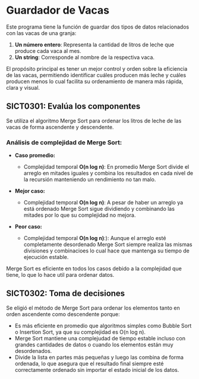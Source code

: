# Guardador de Vacas

Este programa tiene la función de guardar dos tipos de datos relacionados con las vacas de una granja:  

1. **Un número entero**: Representa la cantidad de litros de leche que produce cada vaca al mes.  
2. **Un string**: Corresponde al nombre de la respectiva vaca.  

El propósito principal es tener un mejor control y orden sobre la eficiencia de las vacas, permitiendo identificar cuáles producen más leche y cuáles producen menos lo cual facilita su ordenamiento de manera más rápida, clara y visual.  

## SICT0301: Evalúa los componentes

Se utiliza el algoritmo Merge Sort para ordenar los litros de leche de las vacas de forma ascendente y descendente.  

### Análisis de complejidad de Merge Sort:
- **Caso promedio:**  
  - Complejidad temporal **O(n log n)**: En promedio Merge Sort divide el arreglo en mitades iguales y combina los resultados en cada nivel de la recursión manteniendo un rendimiento no tan malo.

- **Mejor caso:**  
  - Complejidad temporal **O(n log n)**: A pesar de haber un arreglo ya está ordenado Merge Sort sigue dividiendo y combinando las mitades por lo que su complejidad no mejora.

- **Peor caso:**  
  - Complejidad temporal **O(n log n)**:): Aunque el arreglo esté completamente desordenado Merge Sort siempre realiza las mismas divisiones y combinacioes lo cual hace que mantenga su tiempo de ejecución estable. 

Merge Sort es eficiente en todos los casos debido a la complejidad que tiene, lo que lo hace util para ordenar datos.  

## SICT0302: Toma de decisiones

Se eligió el método de Merge Sort para ordenar los elementos tanto en orden ascendente como descendente porque:  
- Es más eficiente en promedio que algoritmos simples como Bubble Sort o Insertion Sort, ya que su complejidad es O(n log n).
- Merge Sort mantiene una complejudad de tiempo estable incluso con grandes cantidades de datos o cuando los elementos están muy desordenados.
- Divide la lista en partes más pequeñas y luego las combina de forma ordenada, lo que asegura que el resultado final siempre esté correctamente ordenado sin importar el estado inicial de los datos.
